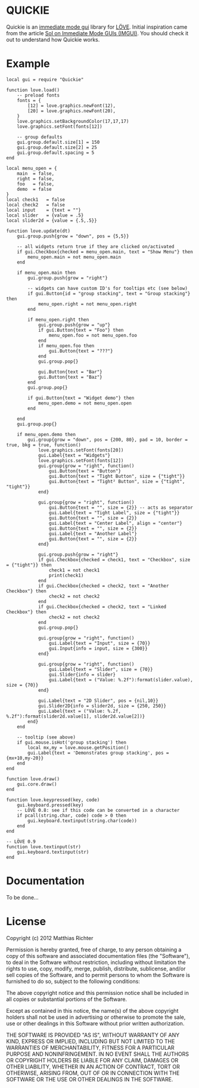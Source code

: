 # QUICKIE

Quickie is an [immediate mode gui][IMGUI] library for [L&Ouml;VE][LOVE]. Initial inspiration came from the article [Sol on Immediate Mode GUIs (IMGUI)][Sol]. You should check it out to understand how Quickie works.


# Example

	local gui = require "Quickie"

	function love.load()
		-- preload fonts
		fonts = {
			[12] = love.graphics.newFont(12),
			[20] = love.graphics.newFont(20),
		}
		love.graphics.setBackgroundColor(17,17,17)
		love.graphics.setFont(fonts[12])

		-- group defaults
		gui.group.default.size[1] = 150
		gui.group.default.size[2] = 25
		gui.group.default.spacing = 5
	end

	local menu_open = {
		main  = false,
		right = false,
		foo   = false,
		demo  = false
	}
	local check1   = false
	local check2   = false
	local input    = {text = ""}
	local slider   = {value = .5}
	local slider2d = {value = {.5,.5}}

	function love.update(dt)
		gui.group.push{grow = "down", pos = {5,5}}

		-- all widgets return true if they are clicked on/activated
		if gui.Checkbox{checked = menu_open.main, text = "Show Menu"} then
			menu_open.main = not menu_open.main
		end

		if menu_open.main then
			gui.group.push{grow = "right"}

			-- widgets can have custom ID's for tooltips etc (see below)
			if gui.Button{id = "group stacking", text = "Group stacking"} then
				menu_open.right = not menu_open.right
			end

			if menu_open.right then
				gui.group.push{grow = "up"}
				if gui.Button{text = "Foo"} then
					menu_open.foo = not menu_open.foo
				end
				if menu_open.foo then
					gui.Button{text = "???"}
				end
				gui.group.pop{}

				gui.Button{text = "Bar"}
				gui.Button{text = "Baz"}
			end
			gui.group.pop{}

			if gui.Button{text = "Widget demo"} then
				menu_open.demo = not menu_open.open
			end

		end
		gui.group.pop{}

		if menu_open.demo then
			gui.group{grow = "down", pos = {200, 80}, pad = 10, border = true, bkg = true, function()
				love.graphics.setFont(fonts[20])
				gui.Label{text = "Widgets"}
				love.graphics.setFont(fonts[12])
				gui.group{grow = "right", function()
					gui.Button{text = "Button"}
					gui.Button{text = "Tight Button", size = {"tight"}}
					gui.Button{text = "Tight² Button", size = {"tight", "tight"}}
				end}

				gui.group{grow = "right", function()
					gui.Button{text = "", size = {2}} -- acts as separator
					gui.Label{text = "Tight Label", size = {"tight"}}
					gui.Button{text = "", size = {2}}
					gui.Label{text = "Center Label", align = "center"}
					gui.Button{text = "", size = {2}}
					gui.Label{text = "Another Label"}
					gui.Button{text = "", size = {2}}
				end}

				gui.group.push{grow = "right"}
				if gui.Checkbox{checked = check1, text = "Checkbox", size = {"tight"}} then
					check1 = not check1
					print(check1)
				end
				if gui.Checkbox{checked = check2, text = "Another Checkbox"} then
					check2 = not check2
				end
				if gui.Checkbox{checked = check2, text = "Linked Checkbox"} then
					check2 = not check2
				end
				gui.group.pop{}

				gui.group{grow = "right", function()
					gui.Label{text = "Input", size = {70}}
					gui.Input{info = input, size = {300}}
				end}

				gui.group{grow = "right", function()
					gui.Label{text = "Slider", size = {70}}
					gui.Slider{info = slider}
					gui.Label{text = ("Value: %.2f"):format(slider.value), size = {70}}
				end}

				gui.Label{text = "2D Slider", pos = {nil,10}}
				gui.Slider2D{info = slider2d, size = {250, 250}}
				gui.Label{text = ("Value: %.2f, %.2f"):format(slider2d.value[1], slider2d.value[2])}
			end}
		end

		-- tooltip (see above)
		if gui.mouse.isHot('group stacking') then
			local mx,my = love.mouse.getPosition()
			gui.Label{text = 'Demonstrates group stacking', pos = {mx+10,my-20}}
		end
	end

	function love.draw()
		gui.core.draw()
	end

	function love.keypressed(key, code)
		gui.keyboard.pressed(key)
		-- LÖVE 0.8: see if this code can be converted in a character
		if pcall(string.char, code) code > 0 then
			gui.keyboard.textinput(string.char(code))
		end
	end

	-- LÖVE 0.9
	function love.textinput(str)
		gui.keyboard.textinput(str)
	end

# Documentation

To be done...


# License

Copyright (c) 2012 Matthias Richter

Permission is hereby granted, free of charge, to any person obtaining a copy
of this software and associated documentation files (the "Software"), to deal
in the Software without restriction, including without limitation the rights
to use, copy, modify, merge, publish, distribute, sublicense, and/or sell
copies of the Software, and to permit persons to whom the Software is
furnished to do so, subject to the following conditions:

The above copyright notice and this permission notice shall be included in
all copies or substantial portions of the Software.

Except as contained in this notice, the name(s) of the above copyright holders
shall not be used in advertising or otherwise to promote the sale, use or
other dealings in this Software without prior written authorization.

THE SOFTWARE IS PROVIDED "AS IS", WITHOUT WARRANTY OF ANY KIND, EXPRESS OR
IMPLIED, INCLUDING BUT NOT LIMITED TO THE WARRANTIES OF MERCHANTABILITY,
FITNESS FOR A PARTICULAR PURPOSE AND NONINFRINGEMENT. IN NO EVENT SHALL THE
AUTHORS OR COPYRIGHT HOLDERS BE LIABLE FOR ANY CLAIM, DAMAGES OR OTHER
LIABILITY, WHETHER IN AN ACTION OF CONTRACT, TORT OR OTHERWISE, ARISING FROM,
OUT OF OR IN CONNECTION WITH THE SOFTWARE OR THE USE OR OTHER DEALINGS IN
THE SOFTWARE.


[LOVE]: http://love2d.org
[IMGUI]: http://www.mollyrocket.com/forums/viewforum.php?f=10
[Sol]: http://sol.gfxile.net/imgui/
